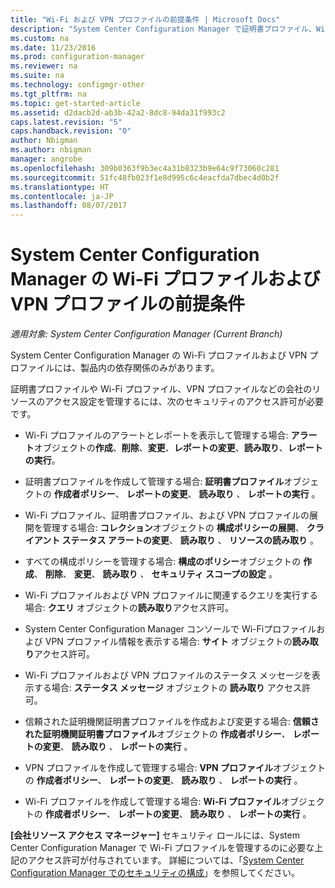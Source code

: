 ```yaml
---
title: "Wi-Fi および VPN プロファイルの前提条件 | Microsoft Docs"
description: "System Center Configuration Manager で証明書プロファイル、Wi-Fiプロファイル、および VPN プロファイルを管理するために必要なセキュリティ アクセス許可について説明します。"
ms.custom: na
ms.date: 11/23/2016
ms.prod: configuration-manager
ms.reviewer: na
ms.suite: na
ms.technology: configmgr-other
ms.tgt_pltfrm: na
ms.topic: get-started-article
ms.assetid: d2dacb2d-ab3b-42a2-8dc8-94da31f993c2
caps.latest.revision: "5"
caps.handback.revision: "0"
author: Nbigman
ms.author: nbigman
manager: angrobe
ms.openlocfilehash: 309b0363f9b3ec4a31b8323b9e64c9f73060c281
ms.sourcegitcommit: 51fc48fb023f1e8d995c6c4eacfda7dbec4d0b2f
ms.translationtype: HT
ms.contentlocale: ja-JP
ms.lasthandoff: 08/07/2017
---
```

# <a name="prerequisites-for-wi-fi-and-vpn-profiles-in-system-center-configuration-manager"></a>System Center Configuration Manager の Wi-Fi プロファイルおよび VPN プロファイルの前提条件

*適用対象: System Center Configuration Manager (Current Branch)*

System Center Configuration Manager の Wi-Fi プロファイルおよび VPN プロファイルには、製品内の依存関係のみがあります。  

 証明書プロファイルや Wi-Fi プロファイル、VPN プロファイルなどの会社のリソースのアクセス設定を管理するには、次のセキュリティのアクセス許可が必要です。  

-   Wi-Fi プロファイルのアラートとレポートを表示して管理する場合: **アラート**オブジェクトの**作成**、**削除**、**変更**、**レポートの変更**、**読み取り**、**レポートの実行**。  

-   証明書プロファイルを作成して管理する場合: **証明書プロファイル**オブジェクトの **作成者ポリシー**、 **レポートの変更**、 **読み取り** 、 **レポートの実行** 。  

-   Wi-Fi プロファイル、証明書プロファイル、および VPN プロファイルの展開を管理する場合: **コレクション**オブジェクトの **構成ポリシーの展開**、 **クライアント ステータス アラートの変更**、 **読み取り** 、 **リソースの読み取り** 。  

-   すべての構成ポリシーを管理する場合: **構成のポリシー**オブジェクトの **作成**、 **削除**、 **変更**、 **読み取り** 、 **セキュリティ スコープの設定** 。  

-   Wi-Fi プロファイルおよび VPN プロファイルに関連するクエリを実行する場合: **クエリ** オブジェクトの**読み取り**アクセス許可。  

-   System Center Configuration Manager コンソールで Wi-Fiプロファイルおよび VPN プロファイル情報を表示する場合: **サイト** オブジェクトの**読み取り**アクセス許可。  

-   Wi-Fi プロファイルおよび VPN プロファイルのステータス メッセージを表示する場合: **ステータス メッセージ** オブジェクトの **読み取り** アクセス許可。  

-   信頼された証明機関証明書プロファイルを作成および変更する場合: **信頼された証明機関証明書プロファイル**オブジェクトの **作成者ポリシー**、 **レポートの変更**、 **読み取り** 、 **レポートの実行** 。  

-   VPN プロファイルを作成して管理する場合: **VPN プロファイル**オブジェクトの **作成者ポリシー**、 **レポートの変更**、 **読み取り** 、 **レポートの実行** 。  

-   Wi-Fi プロファイルを作成して管理する場合: **Wi-Fi プロファイル**オブジェクトの **作成者ポリシー**、 **レポートの変更**、 **読み取り** 、 **レポートの実行** 。  

 **[会社リソース アクセス マネージャー]** セキュリティ ロールには、System Center Configuration Manager で Wi-Fi プロファイルを管理するのに必要な上記のアクセス許可が付与されています。 詳細については、「[System Center Configuration Manager でのセキュリティの構成](../../core/plan-design/security/configure-security.md)」を参照してください。
